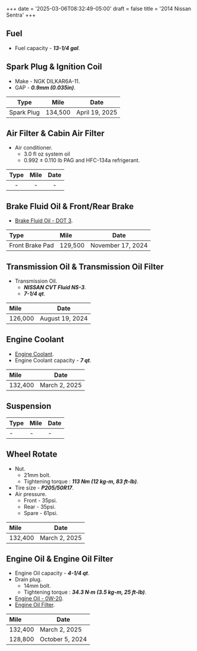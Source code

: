 +++
date = '2025-03-06T08:32:49-05:00'
draft = false
title = '2014 Nissan Sentra'
+++

## Fuel

- Fuel capacity - ***13-1/4 gal***.

## Spark Plug & Ignition Coil

- Make - NGK DILKAR6A-11.
- GAP - ***0.9mm (0.035in)***.

| Type  | Mile  | Date  |
| :---: | :---: | :---: |
|   Spark Plug   |   134,500   |   April 19, 2025    |

## Air Filter & Cabin Air Filter

- Air conditioner.
  - 3.0 fl oz system oil
  - 0.992 ± 0.110 lb PAG and HFC-134a refrigerant.

| Type  | Mile  | Date  |
| :---: | :---: | :---: |
|   -   |   -   |   -   |

## Brake Fluid Oil & Front/Rear Brake

- [Brake Fluid Oil - DOT 3](https://www.walmart.com/ip/Super-Tech-DOT-3-Brake-Fluid-32-oz/16821254).

| Type            | Mile    | Date              |
| :-------------- | :------ | ----------------- |
| Front Brake Pad | 129,500 | November 17, 2024 |

## Transmission Oil & Transmission Oil Filter

- Transmission Oil.
  - ***NISSAN CVT Fluid NS-3***.
  - ***7-1/4 qt***.

| Mile    | Date            |
| :------ | --------------- |
| 126,000 | August 19, 2024 |

## Engine Coolant

- [Engine Coolant](https://www.walmart.com/ip/SUPER-TECH-AFC-ASIAN-BLUE-5050-PREDILUTED-1-GAL/3636570281).
- Engine Coolant capacity - ***7 qt***.

| Mile    | Date          |
| :------ | ------------- |
| 132,400 | March 2, 2025 |

## Suspension

| Type | Mile | Date |
| :--- | :--- | ---- |
| -    | -    | -    |

## Wheel Rotate

- Nut.
  - 21mm bolt.
  - Tightening torque : ***113 Nm (12 kg-m, 83 ft-lb)***.
- Tire size - ***P205/50R17***.
- Air pressure.
  - Front - 35psi.
  - Rear - 35psi.
  - Spare - 61psi.
 
| Mile    | Date          |
| :------ | ------------- |
| 132,400 | March 2, 2025 |

## Engine Oil & Engine Oil Filter

- Engine Oil capacity - ***4-1/4 qt***.
- Drain plug.
  - 14mm bolt.
  - Tightening torque : ***34.3 N·m (3.5 kg-m, 25 ft-lb)***.
- [Engine Oil - 0W-20](https://www.walmart.com/ip/Super-Tech-Advanced-Full-Synthetic-Motor-Oil-SAE-0W-20-5-Quarts/616333951).
- [Engine Oil Filter](https://www.walmart.com/ip/Super-Tech-ST6607-10K-Mile-Spin-On-Motor-Oil-Filter-Fits-Honda-and-Infiniti-Vehicles-Fits-select-1998-2023-NISSAN-ALTIMA-2002-2023-HONDA-CR-V/506906164).

| Mile    | Date            |
| :------ | --------------- |
| 132,400 | March 2, 2025   |
| 128,800 | October 5, 2024 |
